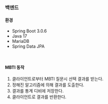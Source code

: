 ### 백엔드 

#### 환경
- Spring Boot 3.0.6
- Java 17
- MariaDB
- Spring Data JPA

<br/>

#### MBTI 동작

1. 클라이언트로부터 MBTI 질문시 선택 결과를 받는다.
2. 정해진 알고리즘에 의해 결과를 도출한다.
3. 결과를 통계 디비에 저장한다.
4. 클라이언트로 결과를 반환한다.